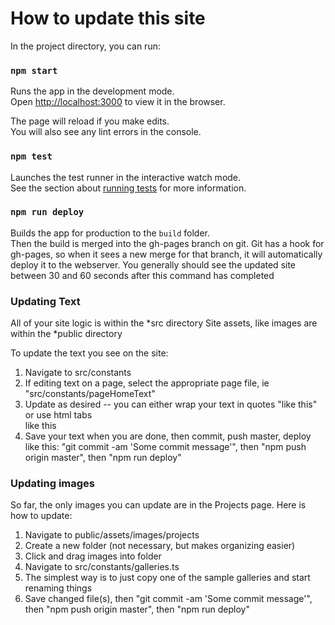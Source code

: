 # How to update this site

In the project directory, you can run:

### `npm start`

Runs the app in the development mode.\
Open [http://localhost:3000](http://localhost:3000) to view it in the browser.

The page will reload if you make edits.\
You will also see any lint errors in the console.

### `npm test`

Launches the test runner in the interactive watch mode.\
See the section about [running tests](https://facebook.github.io/create-react-app/docs/running-tests) for more information.

### `npm run deploy`

Builds the app for production to the `build` folder.\
Then the build is merged into the gh-pages branch on git. Git has a hook for gh-pages, so when it sees
a new merge for that branch, it will automatically deploy it to the webserver.
You generally should see the updated site between 30 and 60 seconds after this command has completed

### Updating Text

All of your site logic is within the *src directory
Site assets, like images are within the *public directory

To update the text you see on the site:
1. Navigate to src/constants
2. If editing text on a page, select the appropriate page file, ie "src/constants/pageHomeText"
3. Update as desired -- you can either wrap your text in quotes "like this" or use html tabs <section>like this</section>
4. Save your text when you are done, then commit, push master, deploy like this:
   "git commit -am 'Some commit message'", then "npm push origin master", then "npm run deploy"

### Updating images

So far, the only images you can update are in the Projects page. Here is how to update:
1. Navigate to public/assets/images/projects
2. Create a new folder (not necessary, but makes organizing easier)
3. Click and drag images into folder
4. Navigate to src/constants/galleries.ts
5. The simplest way is to just copy one of the sample galleries and start renaming things
6. Save changed file(s), then "git commit -am 'Some commit message'", then "npm push origin master", then "npm run deploy"